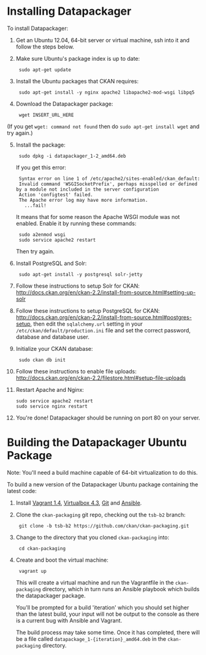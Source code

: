 # Installing Datapackager

To install Datapackager:

1. Get an Ubuntu 12.04, 64-bit server or virtual machine, ssh into it and
   follow the steps below.

2. Make sure Ubuntu's package index is up to date:

        sudo apt-get update

3. Install the Ubuntu packages that CKAN requires:

        sudo apt-get install -y nginx apache2 libapache2-mod-wsgi libpq5

4. Download the Datapackager package:

        wget INSERT_URL_HERE

  (If you get `wget: command not found` then do `sudo apt-get install wget`
  and try again.)

5. Install the package:

        sudo dpkg -i datapackager_1-2_amd64.deb

   If you get this error:

        Syntax error on line 1 of /etc/apache2/sites-enabled/ckan_default:
        Invalid command 'WSGISocketPrefix', perhaps misspelled or defined by a module not included in the server configuration
        Action 'configtest' failed.
        The Apache error log may have more information.
          ...fail!

   It means that for some reason the Apache WSGI module was not enabled.
   Enable it by running these commands:

        sudo a2enmod wsgi
        sudo service apache2 restart

   Then try again.

6. Install PostgreSQL and Solr:

        sudo apt-get install -y postgresql solr-jetty

7. Follow these instructions to setup Solr for CKAN:
   <http://docs.ckan.org/en/ckan-2.2/install-from-source.html#setting-up-solr>

8. Follow these instructions to setup PostgreSQL for CKAN:
   <http://docs.ckan.org/en/ckan-2.2/install-from-source.html#postgres-setup>,
   then edit the `sqlalchemy.url` setting in your
   `/etc/ckan/default/production.ini` file and set the correct password,
   database and database user.

9. Initialize your CKAN database:

        sudo ckan db init

10. Follow these instructions to enable file uploads:
    <http://docs.ckan.org/en/ckan-2.2/filestore.html#setup-file-uploads>

11. Restart Apache and Nginx:

        sudo service apache2 restart
        sudo service nginx restart

12. You're done! Datapackager should be running on port 80 on your server.


# Building the Datapackager Ubuntu Package

Note: You'll need a build machine capable of 64-bit virtualization to do this.

To build a new version of the Datapackager Ubuntu package containing the latest
code:

1. Install [Vagrant 1.4](http://www.vagrantup.com/),
   [Virtualbox 4.3](https://www.virtualbox.org), [Git](http://git-scm.com/)
   and [Ansible](http://www.ansible.com/).

2. Clone the `ckan-packaging` git repo, checking out the `tsb-b2` branch:

        git clone -b tsb-b2 https://github.com/ckan/ckan-packaging.git

3. Change to the directory that you cloned `ckan-packaging` into:

        cd ckan-packaging

4. Create and boot the virtual machine:

        vagrant up

   This will create a virtual machine and run the Vagrantfile in the
   `ckan-packaging` directory, which in turn runs an Ansible playbook which
   builds the datapackager package.

   You'll be prompted for a build 'iteration' which you should set higher than
   the latest build, your input will not be output to the console as there is a
   current bug with Ansible and Vagrant.

   The build process may take some time. Once it has completed, there
   will be a file called `datapackage_1-{iteration}_amd64.deb` in the
   `ckan-packaging` directory.
